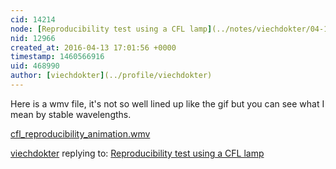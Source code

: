 ```yaml
---
cid: 14214
node: [Reproducibility test using a CFL lamp](../notes/viechdokter/04-13-2016/reproducibility-test-using-a-cfl-lamp)
nid: 12966
created_at: 2016-04-13 17:01:56 +0000
timestamp: 1460566916
uid: 468990
author: [viechdokter](../profile/viechdokter)
---
```


Here is a wmv file, it's not so well lined up like the gif but you can see what I mean by stable wavelengths. 

<a href="//i.publiclab.org/system/images/photos/000/015/517/original/cfl_reproducibility_animation.wmv"><i class="fa fa-file"></i> cfl_reproducibility_animation.wmv</a>



[viechdokter](../profile/viechdokter) replying to: [Reproducibility test using a CFL lamp](../notes/viechdokter/04-13-2016/reproducibility-test-using-a-cfl-lamp)

